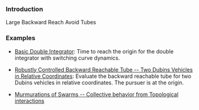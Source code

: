 ### Introduction

Large Backward Reach Avoid Tubes

### Examples

+ [Basic Double Integrator](/Examples/dint_basic.py): Time to reach the origin for the double integrator with switching curve dynamics.

+ [Robustly Controlled Backward Reachable Tube -- Two Dubins Vehicles in Relative Coordinates](/Examples/rcbrt.py): Evaluate the backward reachable tube for two Dubins vehicles in relative coordinates. The pursuer is at the origin.

+ [Murmurations of Swarms -- Collective behavior from Topological interactions](/Examples/murmurations.py)

